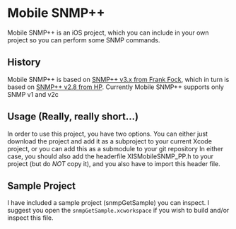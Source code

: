 # Mobile SNMP++

Mobile SNMP++ is an iOS project, which you can include in your own project so you can perform some SNMP commands.

## History
Mobile SNMP++ is based on [SNMP++ v3.x from Frank Fock](http://www.agentpp.com/snmp_pp3_x/snmp_pp3_x.html), which in turn is based on [SNMP++ v2.8 from HP](http://www.sa-ha.de/snmp/).
Currently Mobile SNMP++ supports only SNMP v1 and v2c

## Usage (Really, really short...)
In order to use this project, you have two options. You can either just download the project and add it as a subproject to your current Xcode project, or you can add this as a submodule to your git repository
In either case, you should also add the headerfile XISMobileSNMP_PP.h to your project (but do _NOT_ copy it), and you also have to import this header file.

## Sample Project
I have included a sample project (snmpGetSample) you can inspect. I suggest you open the `snmpGetSample.xcworkspace` if you wish to build and/or inspect this file.